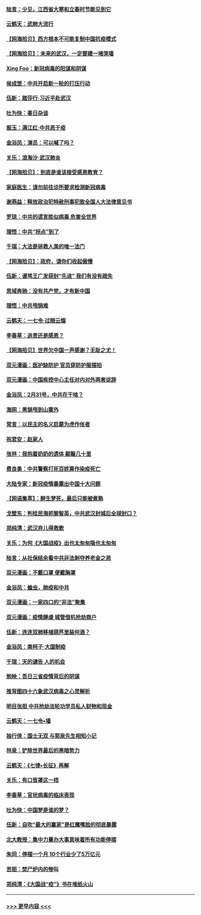 #### [陆言：少见，江西省大寒和立春时节能见到它](../pages/nsc993/n11939983.md?t=03150232) 
#### [云鹤天：武肺大流行](../pages/nsc993/n11939902.md?t=03150232) 
#### [【网海拾贝】西方根本不可能复制中国抗疫模式](../pages/nsc993/n11939725.md?t=03150232) 
#### [【网海拾贝】：未来的武汉，一定要建一堵哭墙](../pages/nsc993/n11938684.md?t=03150232) 
#### [Xing Foo：新冠病毒的阳谋和阴谋](../pages/nsc993/n11936086.md?t=03150232) 
#### [侯成罡：中共开启新一轮的打压行动](../pages/nsc993/n11935730.md?t=03150232) 
#### [伍新：踏莎行‧习近平赴武汉](../pages/nsc993/n11935157.md?t=03150232) 
#### [吐为快：春日杂谈](../pages/nsc993/n11934776.md?t=03150232) 
#### [振玉：满江红‧中共恶于疫](../pages/nsc993/n11934647.md?t=03150232) 
#### [金浴凤：演员：可以喊了吗？](../pages/nsc993/n11934602.md?t=03150232) 
#### [关乐：浪淘沙·武汉肺炎](../pages/nsc993/n11931792.md?t=03150232) 
#### [【网海拾贝】：到底是谁该接受感恩教育？](../pages/nsc993/n11931552.md?t=03150232) 
#### [家庭医生：请勿前往诊所要求检测新冠病毒](../pages/nsc993/n11929190.md?t=03150232) 
#### [谢燕益：释放政治犯特赦刑事犯致全国人大法律意见书](../pages/nsc993/n11928978.md?t=03150232) 
#### [罗琼：中共的谎言胜似病毒 危害全世界](../pages/nsc993/n11922636.md?t=03150232) 
#### [理悟：中共“拐点”到了](../pages/nsc993/n11928496.md?t=03150232) 
#### [千瑞：大法是拯救人类的唯一法门](../pages/nsc993/n11927637.md?t=03150232) 
#### [【网海拾贝】：政府，请你们收起傲慢](../pages/nsc993/n11926932.md?t=03150232) 
#### [伍新：谩骂王广发获封“先进” 我们有没有疏失](../pages/nsc993/n11926101.md?t=03150232) 
#### [思域奔驰：没有共产党，才有新中国](../pages/nsc993/n11926058.md?t=03150232) 
#### [理悟：中共甩锅难](../pages/nsc993/n11925355.md?t=03150232) 
#### [云鹤天：一七令·过眼云烟](../pages/nsc993/n11925284.md?t=03150232) 
#### [李春草：追责还是感恩？](../pages/nsc993/n11925274.md?t=03150232) 
#### [【网海拾贝】世界欠中国一声感谢？无耻之尤！](../pages/nsc993/n11925239.md?t=03150232) 
#### [双元漫画：医护缺防护 官员穿防护服摆拍](../pages/nsc993/n11923899.md?t=03150232) 
#### [双元漫画：中国疾控中心主任对内对外两套说辞](../pages/nsc993/n11921994.md?t=03150232) 
#### [金浴凤：2月31号，中共在干啥？](../pages/nsc993/n11922706.md?t=03150232) 
#### [海网：黑锅甩到山寨外](../pages/nsc993/n11922688.md?t=03150232) 
#### [常言：以民主的名义启蒙为虎作伥者](../pages/nsc993/n11922217.md?t=03150232) 
#### [祝君安：赵家人](../pages/nsc993/n11922209.md?t=03150232) 
#### [张林：我抱着奶奶的遗体 颠簸几十里](../pages/nsc993/n11920945.md?t=03150232) 
#### [费良勇：中共警察打死百姓算作染疫死亡](../pages/nsc993/n11919264.md?t=03150232) 
#### [大陆专家：新冠疫情暴露出中国十大问题](../pages/nsc993/n11919187.md?t=03150232) 
#### [【网语集萃】：醉生梦死，最后只能被煮熟](../pages/nsc993/n11918994.md?t=03150232) 
#### [戈壁东：判桂民海抓黎智英，中共武汉封城后全球封口？](../pages/nsc993/n11917982.md?t=03150232) 
#### [郑纯清：武汉弃儿得救歌](../pages/nsc993/n11917881.md?t=03150232) 
#### [关乐：为何《大国战疫》出也太匆匆隐也太匆匆](../pages/nsc993/n11917792.md?t=03150232) 
#### [陆言：从社保结余看中共非法剥夺养老金之恶](../pages/nsc993/n11917084.md?t=03150232) 
#### [双元漫画：不戴口罩 便戴胸罩](../pages/nsc993/n11916447.md?t=03150232) 
#### [金浴凤：蝗虫，肺疫和中共](../pages/nsc993/n11916904.md?t=03150232) 
#### [双元漫画：一家四口的“非法”聚集](../pages/nsc993/n11916378.md?t=03150232) 
#### [双元漫画：疫情肆虐 城管借机抢劫商户](../pages/nsc993/n11916310.md?t=03150232) 
#### [伍新：连连双肺移植葫芦里装何酒？](../pages/nsc993/n11913667.md?t=03150232) 
#### [金浴凤：南柯子·大国制疫](../pages/nsc993/n11913657.md?t=03150232) 
#### [千瑞：天的谴告  人的机会](../pages/nsc993/n11913309.md?t=03150232) 
#### [勉映：吾日三省疫情背后的阴谋](../pages/nsc993/n11913079.md?t=03150232) 
#### [推背图四十六象武汉病毒之心灵解析](../pages/nsc993/n11911761.md?t=03150232) 
#### [明目张胆 中共抢劫法轮功学员私人财物和现金](../pages/nsc993/n11910262.md?t=03150232) 
#### [云鹤天：一七令▪墙](../pages/nsc993/n11910627.md?t=03150232) 
#### [独行侠：国士无双 与郭泉先生相知小记](../pages/nsc993/n11910613.md?t=03150232) 
#### [林泉：铲除世界最后的黑暗势力](../pages/nsc993/n11909320.md?t=03150232) 
#### [云鹤天：《七律▪长征》再解](../pages/nsc993/n11909327.md?t=03150232) 
#### [关乐：有口皆罩这一捂](../pages/nsc993/n11908393.md?t=03150232) 
#### [李春草：官状病毒的临床表现](../pages/nsc993/n11908339.md?t=03150232) 
#### [吐为快：中国梦是谁的梦？](../pages/nsc993/n11906564.md?t=03150232) 
#### [伍新：自吹“最大的赢家”是红魔嘴脸的彻底暴露](../pages/nsc993/n11906407.md?t=03150232) 
#### [北大教授：集中力量办大事意味着所有功能停摆](../pages/nsc993/n11904800.md?t=03150232) 
#### [朱同：停摆一个月 10个行业少了5万亿元](../pages/nsc993/n11904498.md?t=03150232) 
#### [苦胆：焚尸炉内的惨叫](../pages/nsc993/n11904479.md?t=03150232) 
#### [郑纯清：《大国战“疫”》书在堆纸火山](../pages/nsc993/n11904450.md?t=03150232) 

----
#### [ >>> 更早内容 <<< ](../indexes/nsc993-earlier.md)

